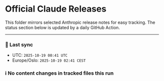 # Official Claude Releases

This folder mirrors selected Anthropic release notes for easy tracking.
The status section below is updated by a daily GitHub Action.


---

<!-- sync-status:start -->

### 🔄 Last sync
- UTC: `2025-10-19 00:41 UTC`
- Europe/Oslo: `2025-10-19 02:41 CEST`

### ℹ️ No content changes in tracked files this run

<!-- sync-status:end -->





























































